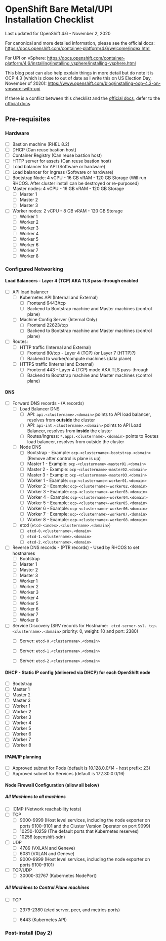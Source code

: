 # OpenShift Bare Metal/UPI Installation Checklist

Last updated for OpenShift 4.6 - November 2, 2020

For canonical and more detailed information, please see the official docs:  https://docs.openshift.com/container-platform/4.6/welcome/index.html

For UPI on vSphere:  https://docs.openshift.com/container-platform/4.6/installing/installing_vsphere/installing-vsphere.html

This blog post can also help explain things in more detail but do note it is OCP 4.3 (which is close to out of date as I write this on US Election Day, November of 2020):  https://www.openshift.com/blog/installing-ocp-4.3-on-vmware-with-upi

If there is a conflict between this checklist and the [official docs](https://docs.openshift.com/container-platform/4.6/welcome/index.html), defer to the [official docs](https://docs.openshift.com/container-platform/4.6/welcome/index.html).

## Pre-requisites

### Hardware

- [ ] Bastion machine (RHEL 8.2)
- [ ] DHCP (Can reuse bastion host)
- [ ] Container Registry (Can reuse bastion host)
- [ ] HTTP server for assets (Can reuse bastion host)
- [ ] Load balancer for API (Software or hardware)
- [ ] Load balancer for Ingress (Software or hardware)
- [ ] Bootstrap Node: 4 vCPU - 16 GB vRAM - 120 GB Storage (Will run RHCOS. After cluster install can be destroyed or re-purposed)
- [ ] Master nodes: 4 vCPU - 16 GB vRAM - 120 GB Storage
  - [ ] Master 1
  - [ ] Master 2
  - [ ] Master 3
- [ ] Worker nodes: 2 vCPU - 8 GB vRAM - 120 GB Storage
  - [ ] Worker 1
  - [ ] Worker 2
  - [ ] Worker 3
  - [ ] Worker 4
  - [ ] Worker 5
  - [ ] Worker 6
  - [ ] Worker 7
  - [ ] Worker 8

### Configured Networking

#### Load Balancers - Layer 4 (TCP) AKA TLS pass-through enabled

- [ ] API load balancer
  - [ ] Kubernetes API (Internal and External)
    - [ ] Frontend 6443/tcp
    - [ ] Backend to Bootstrap machine and Master machines (control plane)
  - [ ] Machine Config Server (Internal Only)
    - [ ] Frontend 22623/tcp
    - [ ] Backend to Bootstrap machine and Master machines (control plane)
- [ ] Routes:
  - [ ] HTTP traffic (Internal and External)
    - [ ] Frontend 80/tcp - Layer 4 (TCP) (or Layer 7 (HTTP)?)
    - [ ] Backend to worker/compute machines (data plane)
  - [ ] HTTPS traffic (Internal and External)
    - [ ] Frontend 443 - Layer 4 (TCP) mode AKA TLS pass-through
    - [ ] Backend to Bootstrap machine and Master machines (control plane)

#### DNS

- [ ] Forward DNS records - (A records)
  - [ ] Load Balancer DNS
    - [ ] API: `api.<clustername>.<domain>` points to API load balancer, resolves from **outside** the cluster
    - [ ] API: `api-int.<clustername>.<domain>` points to API Load Balancer, resolves from **inside** the cluster
    - [ ] Routes/Ingress: `*.apps.<clustername>.<domain>` points to Routes load balancer, resolves from outside the cluster
  - [ ] Node DNS
    - [ ] Bootstrap - Example: `ocp-<clustername>-bootstrap.<domain>` (Remove after control is plane is up)
    - [ ] Master 1 - Example: `ocp-<clustername>-master01.<domain>`
    - [ ] Master 2 - Example: `ocp-<clustername>-master02.<domain>`
    - [ ] Master 3 - Example: `ocp-<clustername>-master03.<domain>`
    - [ ] Worker 1 - Example: `ocp-<clustername>-worker01.<domain>`
    - [ ] Worker 2 - Example: `ocp-<clustername>-worker02.<domain>`
    - [ ] Worker 3 - Example: `ocp-<clustername>-worker03.<domain>`
    - [ ] Worker 4 - Example: `ocp-<clustername>-worker04.<domain>`
    - [ ] Worker 5 - Example: `ocp-<clustername>-worker05.<domain>`
    - [ ] Worker 6 - Example: `ocp-<clustername>-worker06.<domain>`
    - [ ] Worker 7 - Example: `ocp-<clustername>-worker07.<domain>`
    - [ ] Worker 8 - Example: `ocp-<clustername>-worker08.<domain>`
  - [ ] etcd (`etcd-<index>.<clustername>.<domain>`)
    - [ ] `etcd-0.<clustername>.<domain>`
    - [ ] `etcd-1.<clustername>.<domain>`
    - [ ] `etcd-2.<clustername>.<domain>`
- [ ] Reverse DNS records - (PTR records) - Used by RHCOS to set hostnames
  - [ ] Bootstrap
  - [ ] Master 1
  - [ ] Master 2
  - [ ] Master 3
  - [ ] Worker 1
  - [ ] Worker 2
  - [ ] Worker 3
  - [ ] Worker 4
  - [ ] Worker 5
  - [ ] Worker 6
  - [ ] Worker 7
  - [ ] Worker 8
- [ ] Service Discovery (SRV records for Hostname: `_etcd-server-ssl._tcp.<clustername>.<domain>` priority: 0, weight: 10 and port: 2380)
  - [ ] Server: `etcd-0.<clustername>.<domain>`
  - [ ] Server: `etcd-1.<clustername>.<domain>`
  - [ ] Server: `etcd-2.<clustername>.<domain>`


#### DHCP - Static IP config (delivered via DHCP) for each OpenShift node
- [ ] Bootstrap
- [ ] Master 1
- [ ] Master 2
- [ ] Master 3
- [ ] Worker 1
- [ ] Worker 2
- [ ] Worker 3
- [ ] Worker 4
- [ ] Worker 5
- [ ] Worker 6
- [ ] Worker 7
- [ ] Worker 8

#### IPAM/IP planning

- [ ] Approved subnet for Pods (default is 10.128.0.0/14 - host prefix: 23)
- [ ] Approved subnet for Services (default is 172.30.0.0/16)

#### Node Firewall Configuration (allow all below)

##### All Machines to all machines

- [ ] ICMP (Network reachability tests)
- [ ] TCP
  - [ ] 9000-9999 (Host level services, including the node exporter on ports 9100-9101 and the Cluster Version Operator on port 9099)
  - [ ] 10250-10259 (The default ports that Kubernetes reserves)
  - [ ] 10256 (openshift-sdn)
- [ ] UDP
  - [ ] 4789 (VXLAN and Geneve)
  - [ ] 6081 (VXLAN and Geneve)
  - [ ] 9000-9999 (Host level services, including the node exporter on ports 9100-9101)
- [ ] TCP/UDP
  - [ ] 30000-32767 (Kubernetes NodePort)

##### All Machines to Control Plane machines

- [ ] TCP
  - [ ] 2379-2380 (etcd server, peer, and metrics ports)
  - [ ] 6443 (Kubernetes API)


### Post-install (Day 2)

